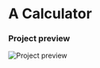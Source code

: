 #  A Calculator 
### Project preview
![Project preview](https://github.com/user-attachments/assets/3318dcc3-4bf2-4ece-bf00-b6e2de506d4a)
